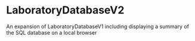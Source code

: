 # LaboratoryDatabaseV2
An expansion of LaboratoryDatabaseV1 including displaying a summary of the SQL database on a local browser

